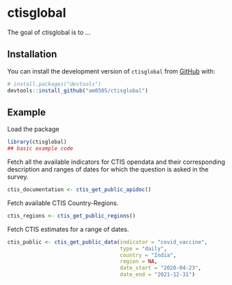 
<!-- README.md is generated from README.Rmd. Please edit that file -->

# ctisglobal

<!-- badges: start -->
<!-- badges: end -->

The goal of ctisglobal is to …

## Installation

You can install the development version of `ctisglobal` from
[GitHub](https://github.com/) with:

``` r
# install.packages("devtools")
devtools::install_github("am0505/ctisglobal")
```

## Example

Load the package

``` r
library(ctisglobal)
## basic example code
```

Fetch all the available indicators for CTIS opendata and their
corresponding description and ranges of dates for which the question is
asked in the survey.

``` r
ctis_documentation <- ctis_get_public_apidoc()
```

Fetch available CTIS Country-Regions.

``` r
ctis_regions <- ctis_get_public_regions()
```

Fetch CTIS estimates for a range of dates.

``` r
ctis_public <- ctis_get_public_data(indicator = "covid_vaccine",
                                    type = "daily",
                                    country = "India",
                                    region = NA,
                                    date_start = "2020-04-23",
                                    date_end = "2021-12-31")
```
